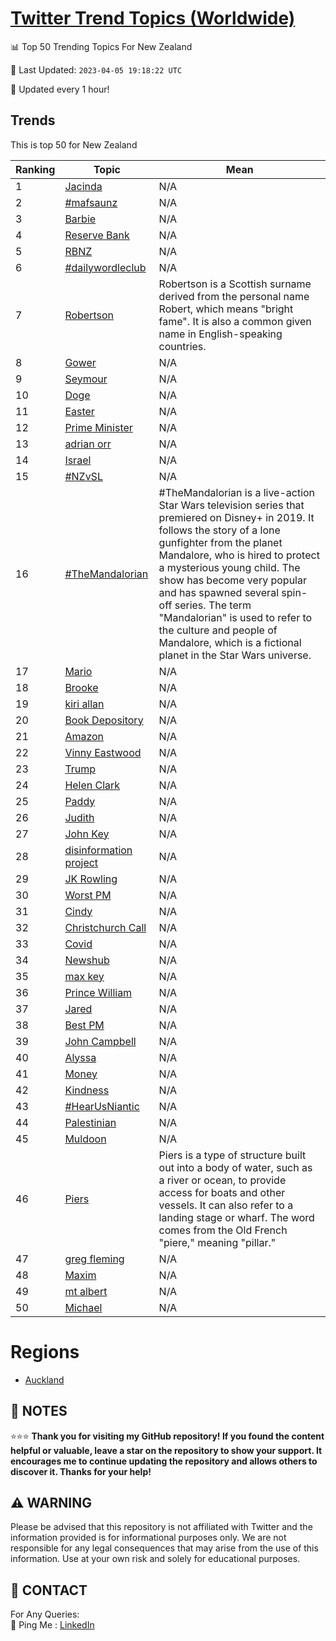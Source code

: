 [Twitter Trend Topics (Worldwide)](https://github.com/ErcinDedeoglu/Twitter-Trend-Topics)
==========


📊 Top 50 Trending Topics For New Zealand

📆 Last Updated: `2023-04-05 19:18:22 UTC`

🔧 Updated every 1 hour!


## Trends

This is top 50 for New Zealand

| Ranking | Topic | Mean |
| ------- | ------------ | ------------ |
| 1 | [Jacinda](http://twitter.com/search?q=Jacinda) | N/A |
| 2 | [#mafsaunz](http://twitter.com/search?q=%23mafsaunz) | N/A |
| 3 | [Barbie](http://twitter.com/search?q=Barbie) | N/A |
| 4 | [Reserve Bank](http://twitter.com/search?q=Reserve+Bank) | N/A |
| 5 | [RBNZ](http://twitter.com/search?q=RBNZ) | N/A |
| 6 | [#dailywordleclub](http://twitter.com/search?q=%23dailywordleclub) | N/A |
| 7 | [Robertson](http://twitter.com/search?q=Robertson) | Robertson is a Scottish surname derived from the personal name Robert, which means "bright fame". It is also a common given name in English-speaking countries. |
| 8 | [Gower](http://twitter.com/search?q=Gower) | N/A |
| 9 | [Seymour](http://twitter.com/search?q=Seymour) | N/A |
| 10 | [Doge](http://twitter.com/search?q=Doge) | N/A |
| 11 | [Easter](http://twitter.com/search?q=Easter) | N/A |
| 12 | [Prime Minister](http://twitter.com/search?q=Prime+Minister) | N/A |
| 13 | [adrian orr](http://twitter.com/search?q=adrian+orr) | N/A |
| 14 | [Israel](http://twitter.com/search?q=Israel) | N/A |
| 15 | [#NZvSL](http://twitter.com/search?q=%23NZvSL) | N/A |
| 16 | [#TheMandalorian](http://twitter.com/search?q=%23TheMandalorian) | #TheMandalorian is a live-action Star Wars television series that premiered on Disney+ in 2019. It follows the story of a lone gunfighter from the planet Mandalore, who is hired to protect a mysterious young child. The show has become very popular and has spawned several spin-off series. The term "Mandalorian" is used to refer to the culture and people of Mandalore, which is a fictional planet in the Star Wars universe. |
| 17 | [Mario](http://twitter.com/search?q=Mario) | N/A |
| 18 | [Brooke](http://twitter.com/search?q=Brooke) | N/A |
| 19 | [kiri allan](http://twitter.com/search?q=kiri+allan) | N/A |
| 20 | [Book Depository](http://twitter.com/search?q=Book+Depository) | N/A |
| 21 | [Amazon](http://twitter.com/search?q=Amazon) | N/A |
| 22 | [Vinny Eastwood](http://twitter.com/search?q=Vinny+Eastwood) | N/A |
| 23 | [Trump](http://twitter.com/search?q=Trump) | N/A |
| 24 | [Helen Clark](http://twitter.com/search?q=Helen+Clark) | N/A |
| 25 | [Paddy](http://twitter.com/search?q=Paddy) | N/A |
| 26 | [Judith](http://twitter.com/search?q=Judith) | N/A |
| 27 | [John Key](http://twitter.com/search?q=John+Key) | N/A |
| 28 | [disinformation project](http://twitter.com/search?q=disinformation+project) | N/A |
| 29 | [JK Rowling](http://twitter.com/search?q=JK+Rowling) | N/A |
| 30 | [Worst PM](http://twitter.com/search?q=Worst+PM) | N/A |
| 31 | [Cindy](http://twitter.com/search?q=Cindy) | N/A |
| 32 | [Christchurch Call](http://twitter.com/search?q=Christchurch+Call) | N/A |
| 33 | [Covid](http://twitter.com/search?q=Covid) | N/A |
| 34 | [Newshub](http://twitter.com/search?q=Newshub) | N/A |
| 35 | [max key](http://twitter.com/search?q=max+key) | N/A |
| 36 | [Prince William](http://twitter.com/search?q=Prince+William) | N/A |
| 37 | [Jared](http://twitter.com/search?q=Jared) | N/A |
| 38 | [Best PM](http://twitter.com/search?q=Best+PM) | N/A |
| 39 | [John Campbell](http://twitter.com/search?q=John+Campbell) | N/A |
| 40 | [Alyssa](http://twitter.com/search?q=Alyssa) | N/A |
| 41 | [Money](http://twitter.com/search?q=Money) | N/A |
| 42 | [Kindness](http://twitter.com/search?q=Kindness) | N/A |
| 43 | [#HearUsNiantic](http://twitter.com/search?q=%23HearUsNiantic) | N/A |
| 44 | [Palestinian](http://twitter.com/search?q=Palestinian) | N/A |
| 45 | [Muldoon](http://twitter.com/search?q=Muldoon) | N/A |
| 46 | [Piers](http://twitter.com/search?q=Piers) | Piers is a type of structure built out into a body of water, such as a river or ocean, to provide access for boats and other vessels. It can also refer to a landing stage or wharf. The word comes from the Old French "piere," meaning "pillar." |
| 47 | [greg fleming](http://twitter.com/search?q=greg+fleming) | N/A |
| 48 | [Maxim](http://twitter.com/search?q=Maxim) | N/A |
| 49 | [mt albert](http://twitter.com/search?q=mt+albert) | N/A |
| 50 | [Michael](http://twitter.com/search?q=Michael) | N/A |



# Regions

* [Auckland](</New Zealand/Auckland.md>)



## 📝 NOTES

⭐⭐⭐ **Thank you for visiting my GitHub repository! If you found the content helpful or valuable, leave a star on the repository to show your support. It encourages me to continue updating the repository and allows others to discover it. Thanks for your help!**


## ⚠️ WARNING

Please be advised that this repository is not affiliated with Twitter and the information provided is for informational purposes only. We are not responsible for any legal consequences that may arise from the use of this information. Use at your own risk and solely for educational purposes.


## 📨 CONTACT

 For Any Queries:  
            🏓 Ping Me : [LinkedIn](https://www.linkedin.com/in/ercindedeoglu/)

